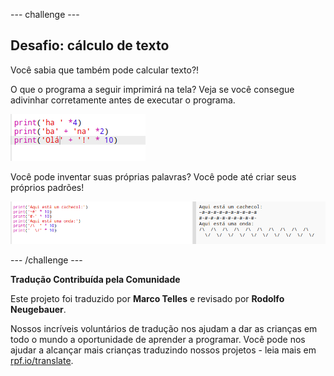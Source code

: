 --- challenge ---

## Desafio: cálculo de texto

Você sabia que também pode calcular texto?!

O que o programa a seguir imprimirá na tela? Veja se você consegue adivinhar corretamente antes de executar o programa.

![screenshot](images/me-text-calc.png)

Você pode inventar suas próprias palavras? Você pode até criar seus próprios padrões!

![screenshot](images/me-patterns.png)

--- /challenge ---


**Tradução Contribuída pela Comunidade**

Este projeto foi traduzido por **Marco Telles** e revisado por **Rodolfo Neugebauer**.

Nossos incríveis voluntários de tradução nos ajudam a dar as crianças em todo o mundo a oportunidade de aprender a programar. Você pode nos ajudar a alcançar mais crianças traduzindo nossos projetos - leia mais em [rpf.io/translate](https://rpf.io/translate).